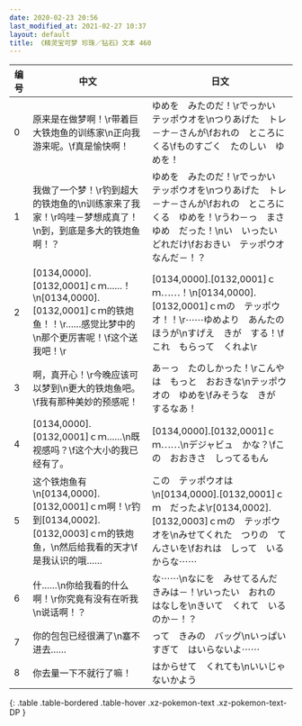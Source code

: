 ```yaml
---
date: 2020-02-23 20:56
last_modified_at: 2021-02-27 10:37
layout: default
title: 《精灵宝可梦 珍珠／钻石》文本 460
---
```

| 编号 | 中文 | 日文 |
| ---- | ---- | ---- |
| 0 | 原来是在做梦啊！\r带着巨大铁炮鱼的训练家\n正向我游来呢。\f真是愉快啊！ | ゆめを　みたのだ！\rでっかい　テッポウオを\nつりあげた　トレ－ナ－さんが\fおれの　ところに　くる\fものすごく　たのしい　ゆめを！ |
| 1 | 我做了一个梦！\r钓到超大的铁炮鱼的\n训练家来了我家！\r呜哇－梦想成真了！\n到，到底是多大的铁炮鱼啊！？ | ゆめを　みたのだ！\rでっかい　テッポウオを\nつりあげた　トレ－ナ－さんが\fおれの　ところに　くる　ゆめを！\rうわ－っ　まさゆめ　だった！\nい　いったい　どれだけ\fおおきい　テッポウオ　なんだ－！？ |
| 2 | [0134,0000].[0132,0001]ｃｍ……！\n[0134,0000].[0132,0001]ｃｍ的铁炮鱼！！\r……感觉比梦中的\n那个更厉害呢！\f这个送我吧！\r | [0134,0000].[0132,0001]ｃｍ⋯⋯！\n[0134,0000].[0132,0001]ｃｍの　テッポウオ！！\r⋯⋯ゆめより　あんたの　ほうが\nすげえ　きが　する！\fこれ　もらって　くれよ\r |
| 3 | 啊，真开心！\r今晚应该可以梦到\n更大的铁炮鱼吧。\f我有那种美妙的预感呢！ | あ－っ　たのしかった！\rこんやは　もっと　おおきな\nテッポウオの　ゆめを\fみそうな　きが　するなあ！ |
| 4 | [0134,0000].[0132,0001]ｃｍ……\n既视感吗？\f这个大小的我已经有了。 | [0134,0000].[0132,0001]ｃｍ⋯⋯\nデジャビュ　かな？\fこの　おおきさ　しってるもん |
| 5 | 这个铁炮鱼有\n[0134,0000].[0132,0001]ｃｍ啊！\r钓到[0134,0002].[0132,0003]ｃｍ的铁炮鱼，\n然后给我看的天才\f是我认识的哦…… | この　テッポウオは\n[0134,0000].[0132,0001]ｃｍ　だったよ\r[0134,0002].[0132,0003]ｃｍの　テッポウオを\nみせてくれた　つりの　てんさいを\fおれは　しって　いるからな⋯⋯ |
| 6 | 什……\n你给我看的什么啊！\r你究竟有没有在听我\n说话啊！？ | な⋯⋯\nなにを　みせてるんだ　きみは－！\rいったい　おれの　はなしを\nきいて　くれて　いるのか－！？ |
| 7 | 你的包包已经很满了\n塞不进去…… | って　きみの　バッグ\nいっぱいすぎて　はいらないよ⋯⋯ |
| 8 | 你去量一下不就行了嘛！ | はからせて　くれても\nいいじゃないかよう |
{: .table .table-bordered .table-hover .xz-pokemon-text .xz-pokemon-text-DP }
